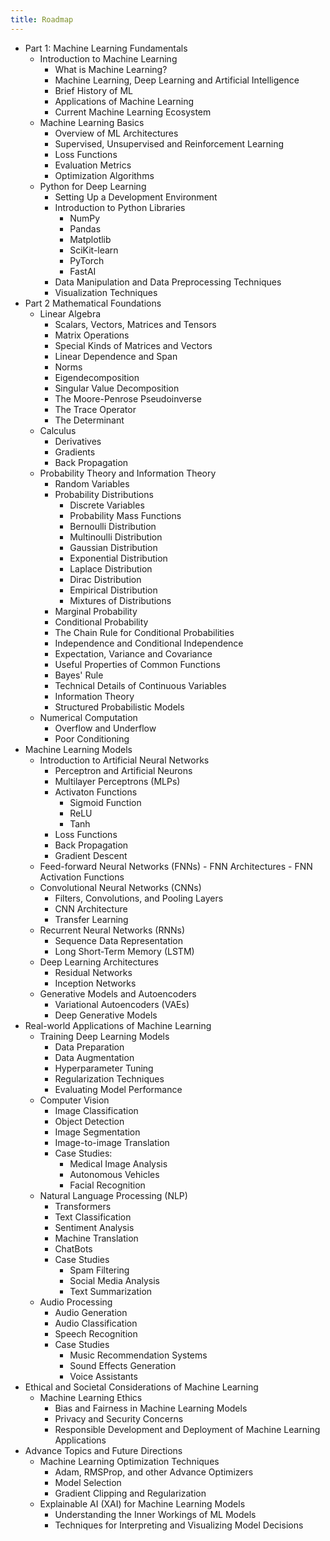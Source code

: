 ```yaml
---
title: Roadmap
---
```


- Part 1: Machine Learning Fundamentals
	- Introduction to Machine Learning
		- What is Machine Learning?
		- Machine Learning, Deep Learning and Artificial Intelligence
		- Brief History of ML
		- Applications of Machine Learning
		- Current Machine Learning Ecosystem
	- Machine Learning Basics
		- Overview of ML Architectures
		- Supervised, Unsupervised and Reinforcement Learning
		- Loss Functions
		- Evaluation Metrics
		- Optimization Algorithms
	- Python for Deep Learning
		- Setting Up a Development Environment
		- Introduction to Python Libraries
			- NumPy
			- Pandas
			- Matplotlib
			- SciKit-learn
			- PyTorch
			- FastAI
		- Data Manipulation and Data Preprocessing Techniques
		- Visualization Techniques
- Part 2 Mathematical Foundations
	- Linear Algebra
		- Scalars, Vectors, Matrices and Tensors
		- Matrix Operations
		- Special Kinds of Matrices and Vectors
		- Linear Dependence and Span
		- Norms
		- Eigendecomposition
		- Singular Value Decomposition
		- The Moore-Penrose Pseudoinverse
		- The Trace Operator
		- The Determinant
	- Calculus
		- Derivatives
		- Gradients
		- Back Propagation
	- Probability Theory and Information Theory
		- Random Variables
		- Probability Distributions
			- Discrete Variables
			- Probability Mass Functions
			- Bernoulli Distribution
			- Multinoulli Distribution
			- Gaussian Distribution
			- Exponential Distribution
			- Laplace Distribution
			- Dirac Distribution
			- Empirical Distribution
			- Mixtures of Distributions
		- Marginal Probability
		- Conditional Probability
		- The Chain Rule for Conditional Probabilities
		- Independence and Conditional Independence
		- Expectation, Variance and Covariance
		- Useful Properties of Common Functions
		- Bayes' Rule
		- Technical Details of Continuous Variables
		- Information Theory
		- Structured Probabilistic Models
	- Numerical Computation
		- Overflow and Underflow
		- Poor Conditioning
- Machine Learning Models
	- Introduction to Artificial Neural Networks
		- Perceptron and Artificial Neurons
		- Multilayer Perceptrons (MLPs)
		- Activaton Functions
			- Sigmoid Function
			- ReLU
			- Tanh
		- Loss Functions
		- Back Propagation
		- Gradient Descent
	- Feed-forward Neural Networks (FNNs)
			- FNN Architectures
			- FNN Activation Functions
	- Convolutional Neural Networks (CNNs)
		- Filters, Convolutions, and Pooling Layers
		- CNN Architecture
		- Transfer Learning
	- Recurrent Neural Networks (RNNs)
		- Sequence Data Representation
		- Long Short-Term Memory (LSTM)
	- Deep Learning Architectures
		- Residual Networks
		- Inception Networks
	- Generative Models and Autoencoders
		- Variational Autoencoders (VAEs)
		- Deep Generative Models
- Real-world Applications of Machine Learning
	- Training Deep Learning Models
		- Data Preparation
		- Data Augmentation
		- Hyperparameter Tuning
		- Regularization Techniques
		- Evaluating Model Performance
	- Computer Vision
		- Image Classification
		- Object Detection
		- Image Segmentation
		- Image-to-image Translation
		- Case Studies:
			- Medical Image Analysis
			- Autonomous Vehicles
			- Facial Recognition
	- Natural Language Processing (NLP)
		- Transformers
		- Text Classification
		- Sentiment Analysis
		- Machine Translation
		- ChatBots
		- Case Studies
			- Spam Filtering
			- Social Media Analysis
			- Text Summarization
	- Audio Processing
		- Audio Generation
		- Audio Classification
		- Speech Recognition
		- Case Studies
			- Music Recommendation Systems
			- Sound Effects Generation
			- Voice Assistants
- Ethical and Societal Considerations of Machine Learning
	- Machine Learning Ethics
		- Bias and Fairness in Machine Learning Models
		- Privacy and Security Concerns
		- Responsible Development and Deployment of Machine Learning Applications
- Advance Topics and Future Directions
	- Machine Learning Optimization Techniques
		- Adam, RMSProp, and other Advance Optimizers
		- Model Selection
		- Gradient Clipping and Regularization
	- Explainable AI (XAI) for Machine Learning Models
		- Understanding the Inner Workings of ML Models
		- Techniques for Interpreting and Visualizing Model Decisions
